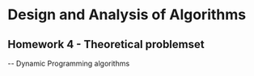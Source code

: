 # Design and Analysis of Algorithms
## Homework 4 - Theoretical problemset 
-- Dynamic Programming algorithms